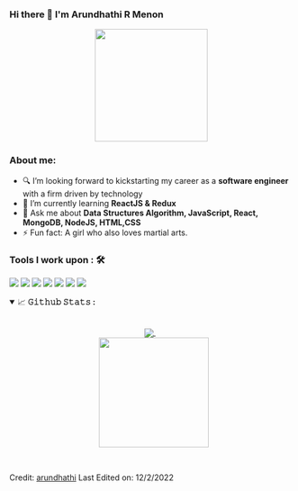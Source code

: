 ### Hi there 👋 I'm Arundhathi R Menon


  
<p align="center">
    <img width="200" src="https://camo.githubusercontent.com/6f5e3ead776bc722fbfc3da2c8b1454a7a5f27a07b34c0ced075f90a6c25a3be/68747470733a2f2f6d69726f2e6d656469756d2e636f6d2f6d61782f313630302f302a4b32574c4d5445784c79696461374f522e676966">
</p>

### About me: 


- 🔍 I’m looking forward to kickstarting my career as a <strong>software engineer</strong> with a firm driven by technology 
- 🌱 I’m currently learning <strong>ReactJS & Redux</strong>
- 💬 Ask me about <strong>Data Structures Algorithm, JavaScript, React, MongoDB, NodeJS, HTML,CSS</strong>
- ⚡ Fun fact: A girl who also loves martial arts.

### Tools I work upon : 🛠
	 
<img src="https://img.shields.io/badge/javascript%20-%23323330.svg?&style=for-the-badge&logo=javascript&logoColor=%23F7DF1E">   <img src="https://img.shields.io/badge/html5%20-%23E34F26.svg?&style=for-the-badge&logo=html5&logoColor=white">   <img src="https://img.shields.io/badge/css3%20-%231572B6.svg?&style=for-the-badge&logo=css3&logoColor=white">   <img src="https://img.shields.io/badge/react%20-%2320232a.svg?&style=for-the-badge&logo=react&logoColor=%2361DAFB"> <img src="https://img.shields.io/badge/bootstrap%20-%23563D7C.svg?&style=for-the-badge&logo=bootstrap&logoColor=white">   <img src="https://img.shields.io/badge/git%20-%23F05033.svg?&style=for-the-badge&logo=git&logoColor=white"/>   <img src="http://img.shields.io/badge/-VS%20Code-000000?style=for-the-badge&logo=Visual-studio-code&logoColor=blue">



<details open="">
<summary>
  <g-emoji class="g-emoji" alias="chart_with_upwards_trend" fallback-src="https://github.githubassets.com/images/icons/emoji/unicode/1f4c8.png">📈</g-emoji>
  <strong>𝙶𝚒𝚝𝚑𝚞𝚋 𝚂𝚝𝚊𝚝𝚜 : </strong>
</summary>
<br>

<p align="center">
  <a href="https://github.com/arundhathi6">
    <img align="center" src="https://github-readme-stats.vercel.app/api?username=arundhathi6&show_icons=true&border=true&title_color=94b4a4&amp&icon_color=FFFFFF&amp&text_color=FFFFFF&amp&bg_color=000000&count_private=true&include_all_commits=true"/>
  </a>&emsp13;<br>&emsp13;
  <a href="https://github.com/arundhathi6">
    <img align="center" height="195px" src="https://github-readme-stats.vercel.app/api/top-langs/?username=arundhathi6&text_color=FFFFFF&bg_color=000000&title_color=94b4a4&langs_count=15&layout=compact&border=true" />
  </a>
	
	
</p>
</details>
<br>

Credit: [arundhathi](https://github.com/arundhathi6)
Last Edited on: 12/2/2022


